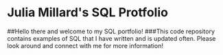 # Julia Millard's SQL Protfolio

##Hello there and welcome to my SQL portfolio! 
###This code repository contains examples of SQL that I have written and is updated often. Please look around and connect with me for more information!
